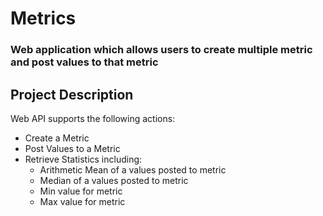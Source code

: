 # Metrics

### Web application which allows users to create multiple metric and post values to that metric

## Project Description
Web API supports the following actions:
* Create a Metric
* Post Values to a Metric
* Retrieve Statistics including:
  - Arithmetic Mean of a values posted to metric
  - Median of a values posted to metric
  - Min value for metric
  - Max value for metric
